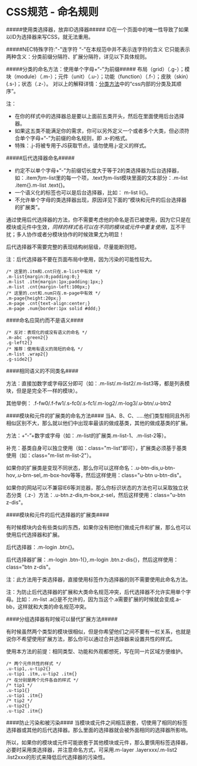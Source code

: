 CSS规范 - 命名规则
============
#####使用类选择器，放弃ID选择器#####
ID在一个页面中的唯一性导致了如果以ID为选择器来写CSS，就无法重用。

#####NEC特殊字符:"-"连字符
“-”在本规范中并不表示连字符的含义
它只能表示两种含义：分类前缀分隔符、扩展分隔符，详见以下具体规则。

#####分类的命名方法：使用单个字母+“-”为前缀#####
布局（grid）（.g-）；模块（module）（.m-）；元件（unit）（.u-）；功能（function）（.f-）；皮肤（skin）(.s-)；状态（.z-）。
对以上的解释详情：[分类方法](README.md "css内部的分类及其顺序")中的“css内部的分类及其顺序”。

注：

*	在你的样式中的选择器总是要以上面前五类开头，然后在里面使用后台选择器。
*	如果这五类不能满足你的需求，你可以另外定义一个或者多个大类，但必须符合单个字母+“-”为前缀的命名规则，即 .x-的格式。
*	特殊：.j-将被专用于JS获取节点，请勿使用.j-定义的样式。

#####后代选择器命名#####
*	约定不以单个字母+“-”为前缀切长度大于等于2的类选择器为后台选择器，如：.item为m-list里的每一个项，.text为m-list模块里面的文本部分：.m-list .item{}.m-list .text{}。
*	一个语义化的标签也可以是后台选择器，比如： m-list li{}。
*	不允许单个字母的类选择器出现，原因详见下面的“模块和元件的后台选择器的扩展类”。

通过使用后代选择器的方法，你不需要考虑他的命名是否已被使用，因为它只是在模块或元件中生效，*同样的样式名可以在不同的模块或元件中重复使用*，互不干扰；多人协作或者分模块协作的时候效果尤为明显！

后代选择器不需要完整的表现结构树层级，尽量能断则短。

注：后代选择器不要在页面布局中使用，因为污染的可能性较大。

	/* 这里的.itm和.cnt只在.m-list中有效 */
	.m-list{margin:0;padding:0;}
	.m-list .itm{margin:1px;padding:1px;}
	.m-list .cnt{margin-left:100px;}
	/* 这里的.cnt和.num只在.m-page中有效 */
	.m-page{height:20px;}
	.m-page .cnt{text-align:center;}
	.m-page .num{border:1px solid #ddd;}

####命名应简约而不是语义####

	/* 反对：表现化的或没有语义的命名 */
	.m-abc .green2{}
	.g-left2{}
	/* 推荐：使用有语义的简短的命名 */
	.m-list .wrap2{}
	.g-side2{}

####相同语义的不同类名####

方法：直接加数字或字母区分即可（如：.m-list/.m-list2/.m-list3等，都是列表模块，但是是完全不一样的模块）。

其他举例： .f-fw0/.f-fw1/.s-fc0/.s-fc1/.m-log2/.m-log3/.u-btn/.u-btn2

####模块和元件的扩展类的命名方法####
当A、B、C、.....他们类型相同且外形相似区别不大，那么就以他们中出现率最该的做成基类，其他的做成基类的扩展。

方法：+“-”+数字或字母（如：.m-list的扩展类.m-list-1、.m-list-2等）。

补充：基类自身可以独立使用（如：class="m-list"即可），扩展类必须基于基类使用（如：class="m-list m-list-2"）。

如果你的扩展类是变现不同状态，那么你可以这样命名：.u-btn-dis,u-btn-hov,.u-brn-sel,.m-box-hov等等，然后这样使用：class="u-btn u-btn-dis"。

如果你的网站可以不兼容IE6等浏览器，那么你标识状态的方法也可以采取独立状态分类（.z-）方法：.u-btn.z-dis,m-box,z-sel，然后这样使用：class="u-btn z-dis"。

####模块和元件的后代选择器的扩展类####

有时候模块内会有些类似的东西，如果你没有把他们做成元件和扩展，那么也可以使用后代选择器和扩展。

后代选择器：.m-login .btn{}。

后代选择器扩展：.m-login .btn-1{},.m-login .btn.z-dis{}，然后这样使用：class="btn z-dis"。

注：此方法用于类选择器，直接使用标签作为选择器的则不需要使用此命名方法。

注：为防止后代选择器的扩展和大类命名规范冲突，后代选择器不允许实用单个字母。比如：.m-list .a{}是不允许的，因为当这个.a需要扩展的时候就会变成.a-bb，这样就和大类的命名规范冲突。

####分组选择器有时候可以替代扩展方法#####

有时候虽然两个类型的模块很相似，但是你希望他们之间不要有一栏关系，也就是说你不希望使用扩展方法，那么你可以通过合并选择器来设置共性的样式。

使用本方法的前提：相同类型、功能和外观都想死，写在同一片区域方便维护。

	/* 两个元件共性的样式 */
	.u-tip1,.u-tip2{}
	.u-tip1 .itm,.u-tip2 .itm{}
	/* 在分别是两个元件各自的样式 */
	/* tip1 */
	.u-tip1{}
	.u-tip1 .itm{}
	/* tip2 */
	.u-tip2{}
	.u-tip2 .itm{}

####防止污染和被污染####
当模块或元件之间相互嵌套，切使用了相同的标签选择器或其他的后代选择器。那么里面的选择器就会被外面相同的选择器所影响。

所以，如果你的模块或元件可能嵌套于其他模块或元件，那么要慎用标签选择器，必要时采用类选择器，并注意命名方式，可采用.m-layer .layerxxx/.m-list2 .list2xxx的形式来降低后代选择器的污染性。